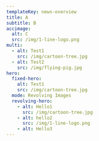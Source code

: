 ```yaml
---
templateKey: news-overview
title: A
subtitle: B
accimage:
  alt: C
  src: /img/1-line-logo.png
multi:
  - alt: Test1
    src: /img/cartoon-tree.jpg
  - alt: Test2
    src: /img/flying-pig.jpg
hero:
  fixed-hero:
    alt: Test1
    src: /img/cartoon-tree.jpg
  mode: Revolving Images
  revolving-hero:
    - alt: Hello1
      src: /img/cartoon-tree.jpg
    - alt: hello2
      src: /img/1-line-logo.png
    - alt: Hello3
---
```


